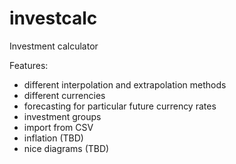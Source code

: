 # investcalc
Investment calculator

Features:
- different interpolation and extrapolation methods
- different currencies
- forecasting for particular future currency rates
- investment groups
- import from CSV
- inflation (TBD)
- nice diagrams (TBD)
